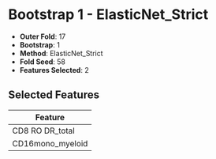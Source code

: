 # Bootstrap 1 - ElasticNet_Strict

- **Outer Fold**: 17
- **Bootstrap**: 1
- **Method**: ElasticNet_Strict
- **Fold Seed**: 58
- **Features Selected**: 2

## Selected Features

| Feature |
|---------|
| CD8 RO DR_total |
| CD16mono_myeloid |
